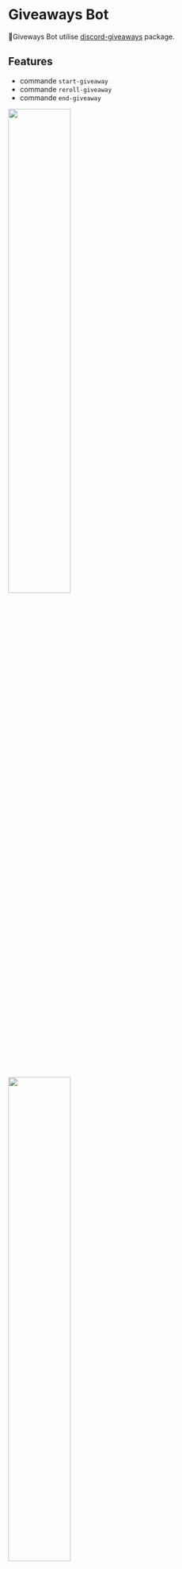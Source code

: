 # Giveaways Bot

🎁Giveways Bot utilise [discord-giveaways](https://npmjs.com/discord-giveaways) package.

## Features

* commande `start-giveaway`
* commande `reroll-giveaway`
* commande `end-giveaway`

<img src='./examples/start-cmd.png' style="width: 50%;"></img>
<img src='./examples/giveaway.png' style="width: 50%;"></img>

## Install

* Fill configuration (config.json):
```json
{
    "token": "Your discord bot token",
    "prefix": "g!",
    "everyoneMention": true,
    "hostedBy": true
}
```

* Install dependencies:
```sh
npm install
```

* Start:
```sh
node index.js
```
